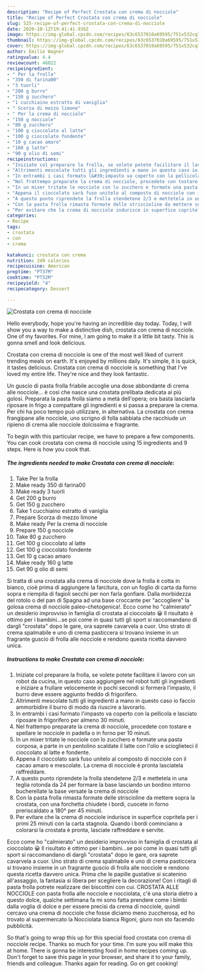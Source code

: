 ```yaml
---
description: "Recipe of Perfect Crostata con crema di nocciole"
title: "Recipe of Perfect Crostata con crema di nocciole"
slug: 525-recipe-of-perfect-crostata-con-crema-di-nocciole
date: 2020-10-12T19:41:41.936Z
image: https://img-global.cpcdn.com/recipes/63c6537010a69595/751x532cq70/crostata-con-crema-di-nocciole-recipe-main-photo.jpg
thumbnail: https://img-global.cpcdn.com/recipes/63c6537010a69595/751x532cq70/crostata-con-crema-di-nocciole-recipe-main-photo.jpg
cover: https://img-global.cpcdn.com/recipes/63c6537010a69595/751x532cq70/crostata-con-crema-di-nocciole-recipe-main-photo.jpg
author: Emilie Wagner
ratingvalue: 4.4
reviewcount: 46022
recipeingredient:
- " Per la frolla"
- "350 di farina00"
- "3 tuorli"
- "200 g burro"
- "150 g zucchero"
- "1 cucchiaino estratto di vaniglia"
- " Scorza di mezzo limone"
- " Per la crema di nocciole"
- "150 g nocciole"
- "80 g zucchero"
- "100 g cioccolato al latte"
- "100 g cioccolato fondente"
- "10 g cacao amaro"
- "160 g latte"
- "90 g olio di semi"
recipeinstructions:
- "Iniziate col preparare la frolla, se volete potete facilitare il lavoro con un robot da cucina, in questo caso aggiungere nel robot tutti gli ingredienti e iniziare a frullare velocemente in pochi secondi si formerà l&#39;impasto, il burro deve essere aggiunto freddo di frigorifero."
- "Altrimenti mescolate tutti gli ingredienti a mano in questo caso io faccio ammorbidire il burro di modo da riuscire a lavorarlo."
- "In entrambi i casi formato l&#39;impasto va coperto con la pellicola e lasciato riposare in frigorifero per almeno 30 minuti."
- "Nel frattempo preparate la crema di nocciole, procedete con tostare e spellare le nocciole in padella o in forno per 10 minuti."
- "In un mixer tritate le nocciole con lo zucchero e formate una pasta corposa, a parte in un pentolino scaldate il latte con l&#39;olio e scioglieteci il cioccolato al latte e fondente."
- "Appena il cioccolato sarà fuso unitelo al composto di nocciole con il cacao amaro e mescolate. La crema di nocciole è pronta lasciatela raffreddare."
- "A questo punto riprendete la frolla stendetene 2/3 e mettetela in una teglia rotonda da 24 per formare la base lasciando un bordino intorno bucherellate la base versate la crema di nocciole"
- "Con la pasta frolla rimasta formate delle striscioline da mettere sopra la crostata, con una forchetta chiudete i bordi, cuocete in forno preriscaldato a 180° per 45 minuti."
- "Per evitare che la crema di nocciole indurisce in superfice copritela per i primi 25 minuti con la carta stagnola. Quando i bordi cominciano a colorarsi la crostata è pronta, lasciate raffreddare e servite."
categories:
- Recipe
tags:
- crostata
- con
- crema

katakunci: crostata con crema 
nutrition: 249 calories
recipecuisine: American
preptime: "PT37M"
cooktime: "PT32M"
recipeyield: "4"
recipecategory: Dessert

---
```



![Crostata con crema di nocciole](https://img-global.cpcdn.com/recipes/63c6537010a69595/751x532cq70/crostata-con-crema-di-nocciole-recipe-main-photo.jpg)

Hello everybody, hope you're having an incredible day today. Today, I will show you a way to make a distinctive dish, crostata con crema di nocciole. One of my favorites. For mine, I am going to make it a little bit tasty. This is gonna smell and look delicious.

Crostata con crema di nocciole is one of the most well liked of current trending meals on earth. It's enjoyed by millions daily. It's simple, it is quick, it tastes delicious. Crostata con crema di nocciole is something that I've loved my entire life. They're nice and they look fantastic.

Un guscio di pasta frolla friabile accoglie una dose abbondante di crema alle nocciole… è così che nasce una crostata prelibata dedicata ai più golosi. Preparata la pasta frolla siamo a metà dell&#39;opera; ora basta lasciarla riposare in frigo a compattare gli ingredienti e si passa a preparare la crema. Per chi ha poco tempo può utilizzare, in alternativa. La crostata con crema frangipane alle nocciole, uno scrigno di folla sabbiata che racchiude un ripieno di crema alle nocciole dolcissima e fragrante.


To begin with this particular recipe, we have to prepare a few components. You can cook crostata con crema di nocciole using 15 ingredients and 9 steps. Here is how you cook that.

<!--inarticleads1-->

##### The ingredients needed to make Crostata con crema di nocciole:

1. Take  Per la frolla
1. Make ready 350 di farina00
1. Make ready 3 tuorli
1. Get 200 g burro
1. Get 150 g zucchero
1. Take 1 cucchiaino estratto di vaniglia
1. Prepare  Scorza di mezzo limone
1. Make ready  Per la crema di nocciole
1. Prepare 150 g nocciole
1. Take 80 g zucchero
1. Get 100 g cioccolato al latte
1. Get 100 g cioccolato fondente
1. Get 10 g cacao amaro
1. Make ready 160 g latte
1. Get 90 g olio di semi


Si tratta di una crostata alla crema di nocciole dove la frolla è cotta in bianco, cioè prima di aggiungere la farcitura, con un foglio di carta da forno sopra e riempita di fagioli secchi per non farla gonfiare. Dalla morbidezza del rotolo o del pan di Spagna ad una base croccante per &#34;accogliere&#34; la golosa crema di nocciole paleo-chetogenica!. Ecco come ho &#34;calmierato&#34; un desiderio improvviso in famiglia di crostata al cioccolato 😀 Il risultato è ottimo per i bambini…se poi come in quasi tutti gli sport si raccomandano di dargli &#34;crostata&#34; dopo le gare, ora saprete cavarvela a cuor. Uno strato di crema spalmabile e uno di crema pasticcera si trovano insieme in un fragrante guscio di frolla alle nocciole e rendono questa ricetta davvero unica. 

<!--inarticleads2-->

##### Instructions to make Crostata con crema di nocciole:

1. Iniziate col preparare la frolla, se volete potete facilitare il lavoro con un robot da cucina, in questo caso aggiungere nel robot tutti gli ingredienti e iniziare a frullare velocemente in pochi secondi si formerà l&#39;impasto, il burro deve essere aggiunto freddo di frigorifero.
1. Altrimenti mescolate tutti gli ingredienti a mano in questo caso io faccio ammorbidire il burro di modo da riuscire a lavorarlo.
1. In entrambi i casi formato l&#39;impasto va coperto con la pellicola e lasciato riposare in frigorifero per almeno 30 minuti.
1. Nel frattempo preparate la crema di nocciole, procedete con tostare e spellare le nocciole in padella o in forno per 10 minuti.
1. In un mixer tritate le nocciole con lo zucchero e formate una pasta corposa, a parte in un pentolino scaldate il latte con l&#39;olio e scioglieteci il cioccolato al latte e fondente.
1. Appena il cioccolato sarà fuso unitelo al composto di nocciole con il cacao amaro e mescolate. La crema di nocciole è pronta lasciatela raffreddare.
1. A questo punto riprendete la frolla stendetene 2/3 e mettetela in una teglia rotonda da 24 per formare la base lasciando un bordino intorno bucherellate la base versate la crema di nocciole
1. Con la pasta frolla rimasta formate delle striscioline da mettere sopra la crostata, con una forchetta chiudete i bordi, cuocete in forno preriscaldato a 180° per 45 minuti.
1. Per evitare che la crema di nocciole indurisce in superfice copritela per i primi 25 minuti con la carta stagnola. Quando i bordi cominciano a colorarsi la crostata è pronta, lasciate raffreddare e servite.


Ecco come ho &#34;calmierato&#34; un desiderio improvviso in famiglia di crostata al cioccolato 😀 Il risultato è ottimo per i bambini…se poi come in quasi tutti gli sport si raccomandano di dargli &#34;crostata&#34; dopo le gare, ora saprete cavarvela a cuor. Uno strato di crema spalmabile e uno di crema pasticcera si trovano insieme in un fragrante guscio di frolla alle nocciole e rendono questa ricetta davvero unica. Prima che le papille gustative si scatenino all&#39;assaggio, la fantasia si libera per scegliere la decorazione! Con i ritagli di pasta frolla potrete realizzare dei biscottini con cui. CROSTATA ALLE NOCCIOLE con pasta frolla alle nocciole e nocciolata, c&#39;è una storia dietro a questo dolce, qualche settimana fa mi sono fatta prendere come i bimbi dalla voglia di dolce e per essere precisi da crema di nocciole, quindi cercavo una crema di nocciole che fosse diciamo meno zuccherosa, ed ho trovato al supermercato la Nocciolata bianca Rigoni, giuro non sto facendo pubblicità. 

So that's going to wrap this up for this special food crostata con crema di nocciole recipe. Thanks so much for your time. I'm sure you will make this at home. There is gonna be interesting food in home recipes coming up. Don't forget to save this page in your browser, and share it to your family, friends and colleague. Thanks again for reading. Go on get cooking!
